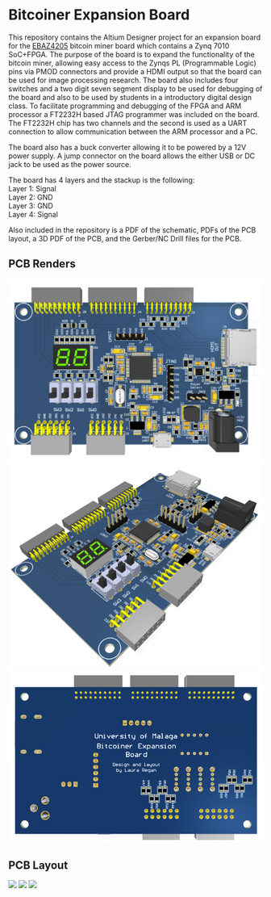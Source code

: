 # Bitcoiner Expansion Board

This repository contains the Altium Designer project for an expansion board for the [EBAZ4205](https://github.com/xjtuecho/EBAZ4205) bitcoin miner board which contains a Zynq 7010 SoC+FPGA. The purpose of the board is to expand the functionality of the bitcoin miner, allowing easy access to the Zynqs PL (Programmable Logic) pins via PMOD connectors and provide a HDMI output so that the board can be used for image processing research. The board also includes four switches and a two digit seven segment display to be used for debugging of the board and also to be used by students in a introductory digital design class. To facilitate programming and debugging of the FPGA and ARM processor a FT2232H based JTAG programmer was included on the board. The FT2232H chip has two channels and the second is used as a UART connection to allow communication between the ARM processor and a PC. 

The board also has a buck converter allowing it to be powered by a 12V power supply. A jump connector on the board allows the either USB or DC jack to be used as the power source.

The board has 4 layers and the stackup is the following:  
Layer 1: Signal  
Layer 2: GND  
Layer 3: GND  
Layer 4: Signal

Also included in the repository is a PDF of the schematic, PDFs of the PCB layout, a 3D PDF of the PCB, and the Gerber/NC Drill files for the PCB.

## PCB Renders
<img src="./Images/PCB_Render_1.png"/>
<img src="./Images/PCB_Render_2.png"/>
<img src="./Images/PCB_Render_3.png"/>

## PCB Layout
<img src="./Images/PCB_Layout_All.png"/>
<img src="./Images/PCB_Layout_Top.png"/>
<img src="./Images/PCB_Layout_Bottom.png"/>
